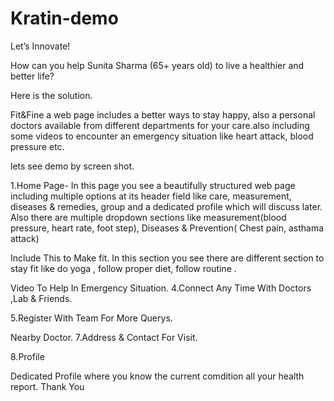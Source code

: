 # Kratin-demo
Let’s Innovate!

How can you help Sunita Sharma (65+ years old) to live a healthier and better life?

Here is the solution.

Fit&Fine a web page includes a better ways to stay happy, also a personal doctors available from different departments for your care.also including some videos to encounter an emergency situation like heart attack, blood pressure etc.

lets see demo by screen shot.

1.Home Page- In this page you see a beautifully structured web page including multiple options at its header field like care, measurement, diseases & remedies, group and a dedicated profile which will discuss later. Also there are multiple dropdown sections like measurement(blood pressure, heart rate, foot step), Diseases & Prevention( Chest pain, asthama attack)

Include This to Make fit.
In this section you see there are different section to stay fit like do yoga , follow proper diet, follow routine .

Video To Help In Emergency Situation.
4.Connect Any Time With Doctors ,Lab & Friends.

5.Register With Team For More Querys.

Nearby Doctor.
7.Address & Contact For Visit.

8.Profile

Dedicated Profile where you know the current comdition all your health report. Thank You
